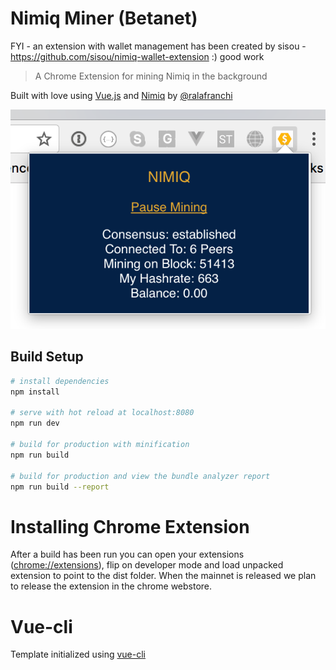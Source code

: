 # Nimiq Miner (Betanet)

FYI - an extension with wallet management has been created by sisou - https://github.com/sisou/nimiq-wallet-extension :) good work

> A Chrome Extension for mining Nimiq in the background

Built with love using [Vue.js](https://vuejs.org) and [Nimiq](https://nimiq.com) by [@ralafranchi](https://twitter.com/ralafranchi)

![Screenshot](screenshot.png)

## Build Setup

``` bash
# install dependencies
npm install

# serve with hot reload at localhost:8080
npm run dev

# build for production with minification
npm run build

# build for production and view the bundle analyzer report
npm run build --report
```

# Installing Chrome Extension

After a build has been run you can open your extensions ([chrome://extensions](chrome://extensions)), flip on developer mode and load unpacked extension to point to the dist folder.  When the mainnet is released we plan to release the extension in the chrome webstore.

# Vue-cli

Template initialized using [vue-cli](http://vuejs-templates.github.io/webpack/)
